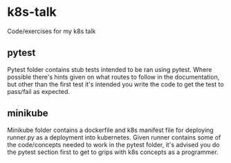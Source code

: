# k8s-talk
Code/exercises for my k8s talk

## pytest
Pytest folder contains stub tests intended to be ran using pytest. Where possible there's hints given on what routes to follow
in the documentation, but other than the first test it's intended you write the code to get the test to pass/fail as expected.

## minikube
Minikube folder contains a dockerfile and k8s manifest file for deploying runner.py as a deployment into kubernetes. Given runner contains
some of the code/concepts needed to work in the pytest folder, it's advised you do the pytest section first to get to grips with k8s concepts
as a programmer.